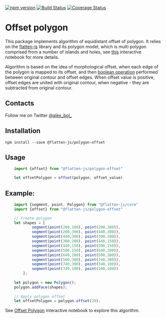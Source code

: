 [![npm version](https://badge.fury.io/js/%40flatten-js%2Fpolygon-offset.svg)](https://badge.fury.io/js/%40flatten-js%2Fpolygon-offset)
[![Build Status](https://travis-ci.org/alexbol99/flatten-offset.svg?branch=master)](https://travis-ci.org/alexbol99/flatten-offset)
[![Coverage Status](https://coveralls.io/repos/github/alexbol99/flatten-offset/badge.svg?branch=master)](https://coveralls.io/github/alexbol99/flatten-offset?branch=master)

# Offset polygon

This package implements algorithm of equidistant offset of polygon. It relies on the  [flatten-js](<https://github.com/alexbol99/flatten-js>)
library and its polygon model, which is multi polygon comprised from a number of islands and holes, 
see [this](https://beta.observablehq.com/@alexbol99/flattenjs-tutorials-polygons) interactive notebook for more  details.

Algorithm is based on the idea of morphological offset, when each edge of the polygon is mapped to its offset,
and then [boolean operation](https://github.com/alexbol99/flatten-boolean-op) performed between original contour and offset edges.
When offset value is positive, offset edges are united with original contour, when negative - they are
subtracted from original contour.

## Contacts

Follow me on Twitter [@alex_bol_](https://twitter.com/alex_bol_)


## Installation
  
    npm install --save @flatten-js/polygon-offset

## Usage

```javascript
    import {offset} from "@flatten-js/polygon-offset"

    let offsetPolygon = offset(polygon, offset_value)
```

## Example:
```javascript
    import {segment, point, Polygon} from "@flatten-js/core"
    import {offset} from "@flatten-js/polygon-offset"

    // Create polygon
    let shapes = [
            segment(point(200,100), point(200,300)),
            segment(point(200,300), point(440,300)),
            segment(point(440,300), point(300,200)),
            segment(point(300,200), point(440,150)),
            segment(point(440,150), point(500,150)),
            segment(point(500,150), point(640,200)),
            segment(point(640,200), point(500,300)),
            segment(point(500,300), point(740,300)),
            segment(point(740,300), point(740,100)),
            segment(point(740,100), point(200,100))
        ];
    
    let polygon = new Polygon();
    polygon.addFace(shapes);
    
    // Apply polygon offset
    let offsetPolygon = polygon.offset(20);
```

See [Offset Polygon](https://beta.observablehq.com/@alexbol99/offset-polygon-test/2) interactive notebook
to explore this algorithm.
